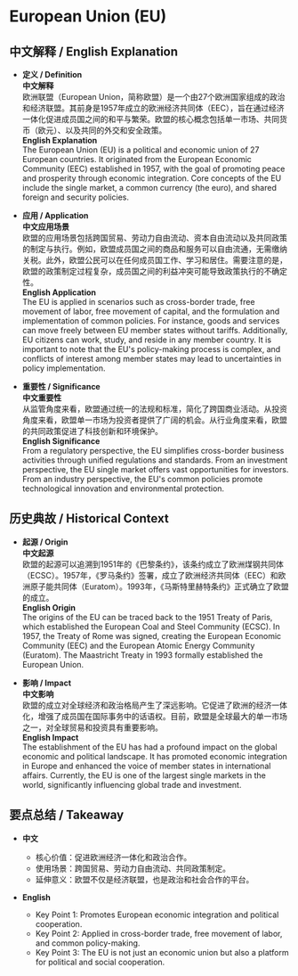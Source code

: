 # European Union (EU)

## 中文解释 / English Explanation

* **定义 / Definition**  
  **中文解释**  
  欧洲联盟（European Union，简称欧盟）是一个由27个欧洲国家组成的政治和经济联盟。其前身是1957年成立的欧洲经济共同体（EEC），旨在通过经济一体化促进成员国之间的和平与繁荣。欧盟的核心概念包括单一市场、共同货币（欧元）、以及共同的外交和安全政策。  
  **English Explanation**  
  The European Union (EU) is a political and economic union of 27 European countries. It originated from the European Economic Community (EEC) established in 1957, with the goal of promoting peace and prosperity through economic integration. Core concepts of the EU include the single market, a common currency (the euro), and shared foreign and security policies.

* **应用 / Application**  
  **中文应用场景**  
  欧盟的应用场景包括跨国贸易、劳动力自由流动、资本自由流动以及共同政策的制定与执行。例如，欧盟成员国之间的商品和服务可以自由流通，无需缴纳关税。此外，欧盟公民可以在任何成员国工作、学习和居住。需要注意的是，欧盟的政策制定过程复杂，成员国之间的利益冲突可能导致政策执行的不确定性。  
  **English Application**  
  The EU is applied in scenarios such as cross-border trade, free movement of labor, free movement of capital, and the formulation and implementation of common policies. For instance, goods and services can move freely between EU member states without tariffs. Additionally, EU citizens can work, study, and reside in any member country. It is important to note that the EU's policy-making process is complex, and conflicts of interest among member states may lead to uncertainties in policy implementation.

* **重要性 / Significance**  
  **中文重要性**  
  从监管角度来看，欧盟通过统一的法规和标准，简化了跨国商业活动。从投资角度来看，欧盟单一市场为投资者提供了广阔的机会。从行业角度来看，欧盟的共同政策促进了科技创新和环境保护。  
  **English Significance**  
  From a regulatory perspective, the EU simplifies cross-border business activities through unified regulations and standards. From an investment perspective, the EU single market offers vast opportunities for investors. From an industry perspective, the EU's common policies promote technological innovation and environmental protection.

## 历史典故 / Historical Context

* **起源 / Origin**  
  **中文起源**  
  欧盟的起源可以追溯到1951年的《巴黎条约》，该条约成立了欧洲煤钢共同体（ECSC）。1957年，《罗马条约》签署，成立了欧洲经济共同体（EEC）和欧洲原子能共同体（Euratom）。1993年，《马斯特里赫特条约》正式确立了欧盟的成立。  
  **English Origin**  
  The origins of the EU can be traced back to the 1951 Treaty of Paris, which established the European Coal and Steel Community (ECSC). In 1957, the Treaty of Rome was signed, creating the European Economic Community (EEC) and the European Atomic Energy Community (Euratom). The Maastricht Treaty in 1993 formally established the European Union.

* **影响 / Impact**  
  **中文影响**  
  欧盟的成立对全球经济和政治格局产生了深远影响。它促进了欧洲的经济一体化，增强了成员国在国际事务中的话语权。目前，欧盟是全球最大的单一市场之一，对全球贸易和投资具有重要影响。  
  **English Impact**  
  The establishment of the EU has had a profound impact on the global economic and political landscape. It has promoted economic integration in Europe and enhanced the voice of member states in international affairs. Currently, the EU is one of the largest single markets in the world, significantly influencing global trade and investment.

## 要点总结 / Takeaway

* **中文**  
  - 核心价值：促进欧洲经济一体化和政治合作。
  - 使用场景：跨国贸易、劳动力自由流动、共同政策制定。
  - 延伸意义：欧盟不仅是经济联盟，也是政治和社会合作的平台。

* **English**  
  - Key Point 1: Promotes European economic integration and political cooperation.
  - Key Point 2: Applied in cross-border trade, free movement of labor, and common policy-making.
  - Key Point 3: The EU is not just an economic union but also a platform for political and social cooperation.